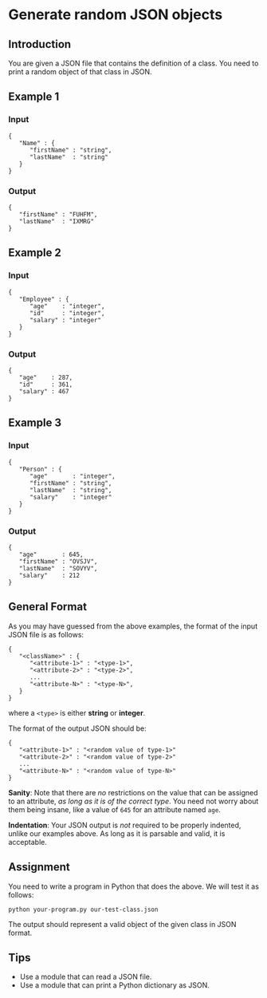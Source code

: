 # Generate random JSON objects

## Introduction
You are given a JSON file that contains the definition of a class.
You need to print a random object of that class in JSON.

## Example 1

### Input
    {
       "Name" : {
          "firstName" : "string",
          "lastName"  : "string"
       }
    }

### Output
    {
       "firstName" : "FUHFM",
       "lastName"  : "IXMRG"
    }

## Example 2

### Input
    {
       "Employee" : {
          "age"    : "integer",
          "id"     : "integer",
          "salary" : "integer"
       }
    }

### Output
    {
       "age"    : 287,
       "id"     : 361,
       "salary" : 467
    }

## Example 3

### Input
    {
       "Person" : {
          "age"       : "integer",
          "firstName" : "string",
          "lastName"  : "string",
          "salary"    : "integer"
       }
    }

### Output
    {
       "age"       : 645,
       "firstName" : "OVSJV",
       "lastName"  : "SOVYV",
       "salary"    : 212
    }

## General Format
As you may have guessed from the above examples, the format of the
input JSON file is as follows:

    {
       "<className>" : {
          "<attribute-1>" : "<type-1>",
          "<attribute-2>" : "<type-2>",
          ...
          "<attribute-N>" : "<type-N>",
       }
    }

where a `<type>` is either **string** or **integer**.

The format of the output JSON should be:

    {
       "<attribute-1>" : "<random value of type-1>"
       "<attribute-2>" : "<random value of type-2>"
       ...
       "<attribute-N>" : "<random value of type-N>"
    }

**Sanity**: Note that there are *no* restrictions on the value that can
be assigned to an attribute, *as long as it is of the correct type*.
You need not worry about them being insane, like a value of `645` for an
attribute named `age`.

**Indentation**: Your JSON output is *not* required to be properly
indented, unlike our examples above. As long as it is parsable and valid,
it is acceptable.

## Assignment
You need to write a program in Python that does the above. We will test
it as follows:

`python your-program.py our-test-class.json`

The output should represent a valid object of the given class in JSON
format.

## Tips
- Use a module that can read a JSON file.
- Use a module that can print a Python dictionary as JSON.
